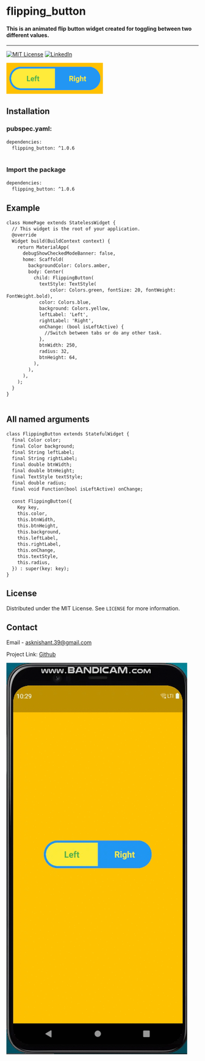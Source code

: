 # flipping_button

#### This is an animated flip button widget created for toggling between two different values.
*  *  *  *  *

[![MIT License][license-shield]][license-url]
[![LinkedIn][linkedin-shield]][linkedin-url]

![](https://github.com/asknishant/flipping_button/blob/master/Capture.PNG?raw=true)


## Installation
### pubspec.yaml:

```
dependencies:
  flipping_button: ^1.0.6
 
```
### Import the package
```
dependencies:
  flipping_button: ^1.0.6
```


## Example

```
class HomePage extends StatelessWidget {
  // This widget is the root of your application.
  @override
  Widget build(BuildContext context) {
    return MaterialApp(
      debugShowCheckedModeBanner: false,
      home: Scaffold(
        backgroundColor: Colors.amber,
        body: Center(
          child: FlippingButton(
            textStyle: TextStyle(
                color: Colors.green, fontSize: 20, fontWeight: FontWeight.bold),
            color: Colors.blue,
            background: Colors.yellow,
            leftLabel: 'Left',
            rightLabel: 'Right',
            onChange: (bool isLeftActive) {
              //Switch between tabs or do any other task.
            },
            btnWidth: 250,
            radius: 32,
            btnHeight: 64,
          ),
        ),
      ),
    );
  }
}
 
```
## All named arguments
```
class FlippingButton extends StatefulWidget {
  final Color color;
  final Color background;
  final String leftLabel;
  final String rightLabel;
  final double btnWidth;
  final double btnHeight;
  final TextStyle textStyle;
  final double radius;
  final void Function(bool isLeftActive) onChange;

  const FlippingButton({
    Key key,
    this.color,
    this.btnWidth,
    this.btnHeight,
    this.background,
    this.leftLabel,
    this.rightLabel,
    this.onChange,
    this.textStyle,
    this.radius,
  }) : super(key: key);  
}
```



<!-- LICENSE -->
## License

Distributed under the MIT License. See `LICENSE` for more information.


<!-- CONTACT -->
## Contact
Email - asknishant.39@gmail.com

Project Link: [Github](https://github.com/asknishant/Flipping_button/tree/master)

![](https://github.com/asknishant/flipping_button/blob/master/GIF.gif?raw=true)


[license-shield]: https://img.shields.io/github/license/othneildrew/Best-README-Template.svg?style=flat-square
[license-url]: https://github.com/asknishant/Flipping_button/blob/master/LICENSE
[linkedin-shield]: https://img.shields.io/badge/-LinkedIn-black.svg?style=flat-square&logo=linkedin&colorB=555
[linkedin-url]: https://www.linkedin.com/in/nishant-kumar-6a2460166/
